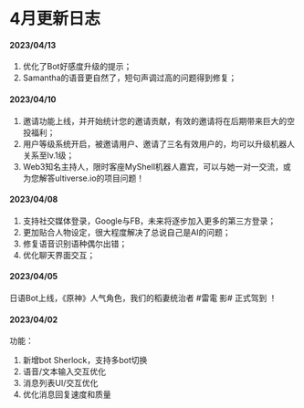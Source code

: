 # 4月更新日志

#### 2023/04/13

1. 优化了Bot好感度升级的提示；
2. Samantha的语音更自然了，短句声调过高的问题得到修复；

#### 2023/04/10

1. 邀请功能上线，并开始统计您的邀请贡献，有效的邀请将在后期带来巨大的空投福利；
2. 用户等级系统开启，被邀请用户、邀请了三名有效用户的，均可以升级机器人关系至lv.1级；
3. Web3知名主持人，限时客座MyShell机器人嘉宾，可以与她一对一交流，或为您解答ultiverse.io的项目问题！

#### 2023/04/08

1. 支持社交媒体登录，Google与FB，未来将逐步加入更多的第三方登录；&#x20;
2. 更加贴合人物设定，很大程度解决了总说自己是AI的问题；&#x20;
3. 修复语音识别语种偶尔出错；&#x20;
4. 优化聊天界面交互；

#### 2023/04/05

日语Bot上线，《原神》人气角色，我们的稻妻统治者 #雷電 影# 正式驾到 ！

#### 2023/04/02

功能：

1. 新增bot Sherlock，支持多bot切换&#x20;
2. 语音/文本输入交互优化&#x20;
3. 消息列表UI/交互优化&#x20;
4. 优化消息回复速度和质量

